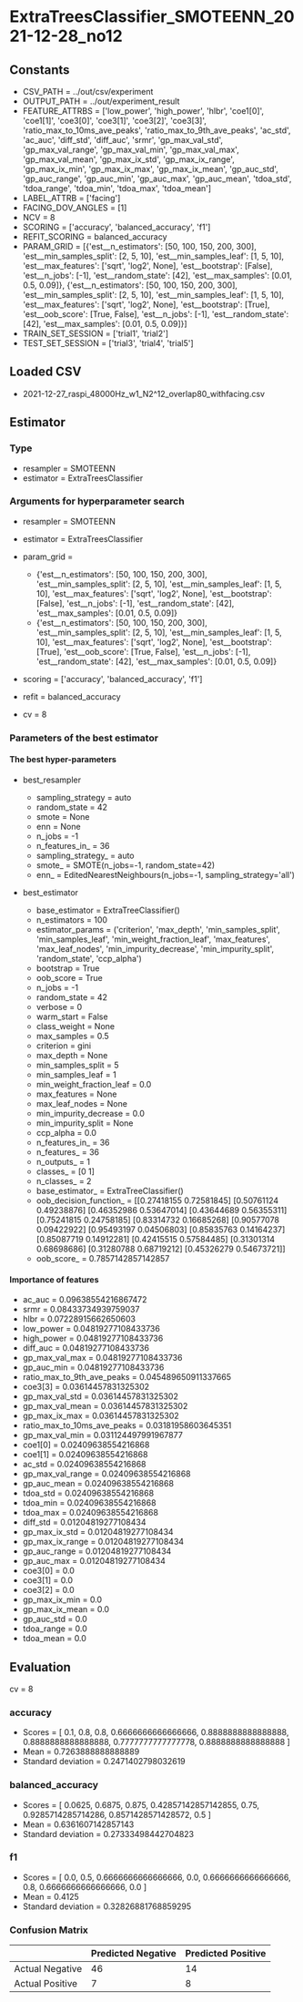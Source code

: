 # ExtraTreesClassifier_SMOTEENN_2021-12-28_no12
## Constants
- CSV_PATH = ../out/csv/experiment
- OUTPUT_PATH = ../out/experiment_result
- FEATURE_ATTRBS = ['low_power', 'high_power', 'hlbr', 'coe1[0]', 'coe1[1]', 'coe3[0]', 'coe3[1]', 'coe3[2]', 'coe3[3]', 'ratio_max_to_10ms_ave_peaks', 'ratio_max_to_9th_ave_peaks', 'ac_std', 'ac_auc', 'diff_std', 'diff_auc', 'srmr', 'gp_max_val_std', 'gp_max_val_range', 'gp_max_val_min', 'gp_max_val_max', 'gp_max_val_mean', 'gp_max_ix_std', 'gp_max_ix_range', 'gp_max_ix_min', 'gp_max_ix_max', 'gp_max_ix_mean', 'gp_auc_std', 'gp_auc_range', 'gp_auc_min', 'gp_auc_max', 'gp_auc_mean', 'tdoa_std', 'tdoa_range', 'tdoa_min', 'tdoa_max', 'tdoa_mean']
- LABEL_ATTRB = ['facing']
- FACING_DOV_ANGLES = [1]
- NCV = 8
- SCORING = ['accuracy', 'balanced_accuracy', 'f1']
- REFIT_SCORING = balanced_accuracy
- PARAM_GRID = [{'est__n_estimators': [50, 100, 150, 200, 300], 'est__min_samples_split': [2, 5, 10], 'est__min_samples_leaf': [1, 5, 10], 'est__max_features': ['sqrt', 'log2', None], 'est__bootstrap': [False], 'est__n_jobs': [-1], 'est__random_state': [42], 'est__max_samples': [0.01, 0.5, 0.09]}, {'est__n_estimators': [50, 100, 150, 200, 300], 'est__min_samples_split': [2, 5, 10], 'est__min_samples_leaf': [1, 5, 10], 'est__max_features': ['sqrt', 'log2', None], 'est__bootstrap': [True], 'est__oob_score': [True, False], 'est__n_jobs': [-1], 'est__random_state': [42], 'est__max_samples': [0.01, 0.5, 0.09]}]
- TRAIN_SET_SESSION = ['trial1', 'trial2']
- TEST_SET_SESSION = ['trial3', 'trial4', 'trial5']

## Loaded CSV
- 2021-12-27_raspi_48000Hz_w1_N2^12_overlap80_withfacing.csv

## Estimator
### Type
- resampler = SMOTEENN
- estimator = ExtraTreesClassifier

### Arguments for hyperparameter search
- resampler = SMOTEENN
- estimator = ExtraTreesClassifier
- param_grid = 
	- {'est__n_estimators': [50, 100, 150, 200, 300], 'est__min_samples_split': [2, 5, 10], 'est__min_samples_leaf': [1, 5, 10], 'est__max_features': ['sqrt', 'log2', None], 'est__bootstrap': [False], 'est__n_jobs': [-1], 'est__random_state': [42], 'est__max_samples': [0.01, 0.5, 0.09]}
	- {'est__n_estimators': [50, 100, 150, 200, 300], 'est__min_samples_split': [2, 5, 10], 'est__min_samples_leaf': [1, 5, 10], 'est__max_features': ['sqrt', 'log2', None], 'est__bootstrap': [True], 'est__oob_score': [True, False], 'est__n_jobs': [-1], 'est__random_state': [42], 'est__max_samples': [0.01, 0.5, 0.09]}

- scoring = ['accuracy', 'balanced_accuracy', 'f1']
- refit = balanced_accuracy
- cv = 8

### Parameters of the best estimator
#### The best hyper-parameters
- best_resampler
	- sampling_strategy = auto
	- random_state = 42
	- smote = None
	- enn = None
	- n_jobs = -1
	- n_features_in_ = 36
	- sampling_strategy_ = auto
	- smote_ = SMOTE(n_jobs=-1, random_state=42)
	- enn_ = EditedNearestNeighbours(n_jobs=-1, sampling_strategy='all')

- best_estimator
	- base_estimator = ExtraTreeClassifier()
	- n_estimators = 100
	- estimator_params = ('criterion', 'max_depth', 'min_samples_split', 'min_samples_leaf', 'min_weight_fraction_leaf', 'max_features', 'max_leaf_nodes', 'min_impurity_decrease', 'min_impurity_split', 'random_state', 'ccp_alpha')
	- bootstrap = True
	- oob_score = True
	- n_jobs = -1
	- random_state = 42
	- verbose = 0
	- warm_start = False
	- class_weight = None
	- max_samples = 0.5
	- criterion = gini
	- max_depth = None
	- min_samples_split = 5
	- min_samples_leaf = 1
	- min_weight_fraction_leaf = 0.0
	- max_features = None
	- max_leaf_nodes = None
	- min_impurity_decrease = 0.0
	- min_impurity_split = None
	- ccp_alpha = 0.0
	- n_features_in_ = 36
	- n_features_ = 36
	- n_outputs_ = 1
	- classes_ = [0 1]
	- n_classes_ = 2
	- base_estimator_ = ExtraTreeClassifier()
	- oob_decision_function_ = [[0.27418155 0.72581845]
 [0.50761124 0.49238876]
 [0.46352986 0.53647014]
 [0.43644689 0.56355311]
 [0.75241815 0.24758185]
 [0.83314732 0.16685268]
 [0.90577078 0.09422922]
 [0.95493197 0.04506803]
 [0.85835763 0.14164237]
 [0.85087719 0.14912281]
 [0.42415515 0.57584485]
 [0.31301314 0.68698686]
 [0.31280788 0.68719212]
 [0.45326279 0.54673721]]
	- oob_score_ = 0.7857142857142857

#### Importance of features
- ac_auc = 0.09638554216867472
- srmr = 0.08433734939759037
- hlbr = 0.07228915662650603
- low_power = 0.04819277108433736
- high_power = 0.04819277108433736
- diff_auc = 0.04819277108433736
- gp_max_val_max = 0.04819277108433736
- gp_auc_min = 0.04819277108433736
- ratio_max_to_9th_ave_peaks = 0.045489650911337665
- coe3[3] = 0.03614457831325302
- gp_max_val_std = 0.03614457831325302
- gp_max_val_mean = 0.03614457831325302
- gp_max_ix_max = 0.03614457831325302
- ratio_max_to_10ms_ave_peaks = 0.03181958603645351
- gp_max_val_min = 0.031124497991967877
- coe1[0] = 0.02409638554216868
- coe1[1] = 0.02409638554216868
- ac_std = 0.02409638554216868
- gp_max_val_range = 0.02409638554216868
- gp_auc_mean = 0.02409638554216868
- tdoa_std = 0.02409638554216868
- tdoa_min = 0.02409638554216868
- tdoa_max = 0.02409638554216868
- diff_std = 0.01204819277108434
- gp_max_ix_std = 0.01204819277108434
- gp_max_ix_range = 0.01204819277108434
- gp_auc_range = 0.01204819277108434
- gp_auc_max = 0.01204819277108434
- coe3[0] = 0.0
- coe3[1] = 0.0
- coe3[2] = 0.0
- gp_max_ix_min = 0.0
- gp_max_ix_mean = 0.0
- gp_auc_std = 0.0
- tdoa_range = 0.0
- tdoa_mean = 0.0

## Evaluation
cv = 8
### accuracy
- Scores = [ 0.1, 0.8, 0.8, 0.6666666666666666, 0.8888888888888888, 0.8888888888888888, 0.7777777777777778, 0.8888888888888888 ]
- Mean = 0.7263888888888889
- Standard deviation = 0.2471402798032619

### balanced_accuracy
- Scores = [ 0.0625, 0.6875, 0.875, 0.42857142857142855, 0.75, 0.9285714285714286, 0.8571428571428572, 0.5 ]
- Mean = 0.6361607142857143
- Standard deviation = 0.27333498442704823

### f1
- Scores = [ 0.0, 0.5, 0.6666666666666666, 0.0, 0.6666666666666666, 0.8, 0.6666666666666666, 0.0 ]
- Mean = 0.4125
- Standard deviation = 0.32826881768859295

### Confusion Matrix
|  | Predicted Negative | Predicted Positive |
| --- | --- | --- |
| Actual Negative | 46 | 14 |
| Actual Positive | 7 | 8 |

      